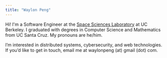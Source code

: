 ```yaml
---
title: "Waylon Peng"
---
```


Hi! I'm a Software Engineer at the [Space Sciences Laboratory](https://www.ssl.berkeley.edu/) at UC Berkeley. I graduated with degrees in Computer Science and Mathematics from UC Santa 
Cruz. My pronouns are he/him.

I’m interested in distributed systems, cybersecurity, and web 
technologies. If you’d like to get in touch, email me at waylonpeng (at)
gmail (dot) com.

